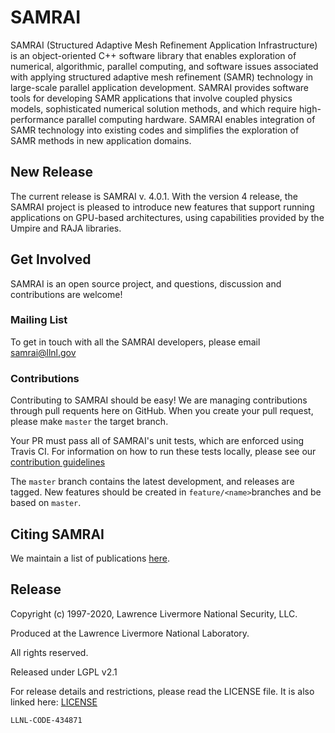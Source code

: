 # SAMRAI

SAMRAI (Structured Adaptive Mesh Refinement Application Infrastructure) is an
object-oriented C++ software library that enables exploration of numerical,
algorithmic, parallel computing, and software issues associated with applying
structured adaptive mesh refinement (SAMR) technology in large-scale parallel
application development. SAMRAI provides software tools for developing SAMR
applications that involve coupled physics models, sophisticated numerical
solution methods, and which require high-performance parallel computing
hardware. SAMRAI enables integration of SAMR technology into existing codes and
simplifies the exploration of SAMR methods in new application domains. 

## New Release

The current release is SAMRAI v. 4.0.1.  With the version 4 release, the
SAMRAI project is pleased to introduce new features that support running
applications on GPU-based architectures, using capabilities provided by the
Umpire and RAJA libraries.

## Get Involved

SAMRAI is an open source project, and questions, discussion and contributions
are welcome!

### Mailing List

To get in touch with all the SAMRAI developers, please email samrai@llnl.gov

### Contributions

Contributing to SAMRAI should be easy! We are managing contributions through
pull requents here on GitHub. When you create your pull request, please make
`master` the target branch.

Your PR must pass all of SAMRAI's unit tests, which are enforced using Travis
CI. For information on how to run these tests locally, please see our
[contribution guidelines](CONTRIBUTING.md)

The `master` branch contains the latest development, and releases are tagged.
New features should be created in `feature/<name>`branches and be based on
`master`.

## Citing SAMRAI

We maintain a list of publications
[here](https://computation.llnl.gov/projects/samrai/publications).

## Release

Copyright (c) 1997-2020, Lawrence Livermore National Security, LLC.

Produced at the Lawrence Livermore National Laboratory.

All rights reserved.

Released under LGPL v2.1

For release details and restrictions, please read the LICENSE file. It is also
linked here: [LICENSE](./LICENSE)

`LLNL-CODE-434871`
